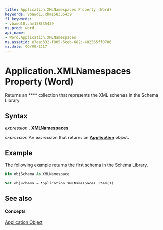 ```yaml
---
title: Application.XMLNamespaces Property (Word)
keywords: vbawd10.chm158335439
f1_keywords:
- vbawd10.chm158335439
ms.prod: word
api_name:
- Word.Application.XMLNamespaces
ms.assetid: e7eac332-f805-5ceb-682c-482565ff0786
ms.date: 06/08/2017
---
```



# Application.XMLNamespaces Property (Word)

Returns an  **** collection that represents the XML schemas in the Schema Library.


## Syntax

 _expression_ . **XMLNamespaces**

 _expression_ An expression that returns an **[Application](Word.Application.md)** object.


## Example

The following example returns the first schema in the Schema Library.


```vb
Dim objSchema As XMLNamespace 
 
Set objSchema = Application.XMLNamespaces.Item(1)
```


## See also


#### Concepts


[Application Object](Word.Application.md)

